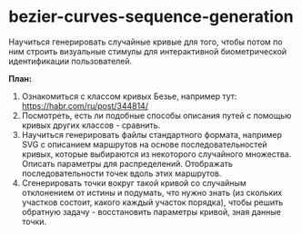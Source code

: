 # bezier-curves-sequence-generation

Научиться генерировать случайные кривые для того, чтобы потом по ним строить визуальные стимулы для интерактивной биометрической идентификации пользователей.

**План:**
1. Ознакомиться с классом кривых Безье, например тут: https://habr.com/ru/post/344814/ 
2. Посмотреть, есть ли подобные способы описания путей с помощью кривых других классов - сравнить.
3. Научиться генерировать файлы стандартного формата, например SVG с описанием маршрутов на основе последовательностей кривых, которые выбираются из некоторого случайного множества. Описать параметры для распределений. Отображать последовательности точек вдоль этих маршрутов.
4. Сгенерировать точки вокруг такой кривой со случайным отклонением от истины и подумать, что нужно знать (из скольких участков состоит, какого каждый участок порядка), чтобы решить обратную задачу - восстановить параметры кривой, зная данные точки.
